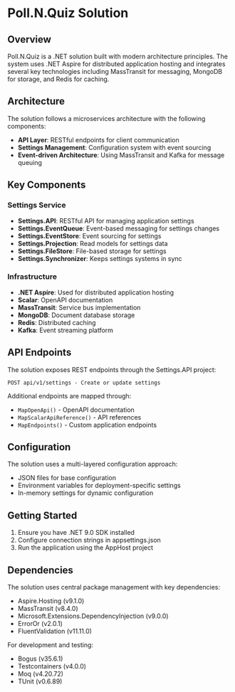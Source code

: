 # Poll.N.Quiz Solution

## Overview

Poll.N.Quiz is a .NET solution built with modern architecture principles. The system uses .NET Aspire for distributed application hosting and integrates several key technologies including MassTransit for messaging, MongoDB for storage, and Redis for caching.

## Architecture

The solution follows a microservices architecture with the following components:

- **API Layer**: RESTful endpoints for client communication
- **Settings Management**: Configuration system with event sourcing
- **Event-driven Architecture**: Using MassTransit and Kafka for message queuing

## Key Components

### Settings Service

- **Settings.API**: RESTful API for managing application settings
- **Settings.EventQueue**: Event-based messaging for settings changes
- **Settings.EventStore**: Event sourcing for settings
- **Settings.Projection**: Read models for settings data
- **Settings.FileStore**: File-based storage for settings
- **Settings.Synchronizer**: Keeps settings systems in sync

### Infrastructure

- **.NET Aspire**: Used for distributed application hosting
- **Scalar**: OpenAPI documentation
- **MassTransit**: Service bus implementation
- **MongoDB**: Document database storage
- **Redis**: Distributed caching
- **Kafka**: Event streaming platform

## API Endpoints

The solution exposes REST endpoints through the Settings.API project:

```
POST api/v1/settings - Create or update settings
```

Additional endpoints are mapped through:
- `MapOpenApi()` - OpenAPI documentation
- `MapScalarApiReference()` - API references
- `MapEndpoints()` - Custom application endpoints

## Configuration

The solution uses a multi-layered configuration approach:
- JSON files for base configuration
- Environment variables for deployment-specific settings
- In-memory settings for dynamic configuration

## Getting Started

1. Ensure you have .NET 9.0 SDK installed
2. Configure connection strings in appsettings.json
3. Run the application using the AppHost project

## Dependencies

The solution uses central package management with key dependencies:
- Aspire.Hosting (v9.1.0)
- MassTransit (v8.4.0)
- Microsoft.Extensions.DependencyInjection (v9.0.0)
- ErrorOr (v2.0.1)
- FluentValidation (v11.11.0)

For development and testing:
- Bogus (v35.6.1)
- Testcontainers (v4.0.0)
- Moq (v4.20.72)
- TUnit (v0.6.89)
